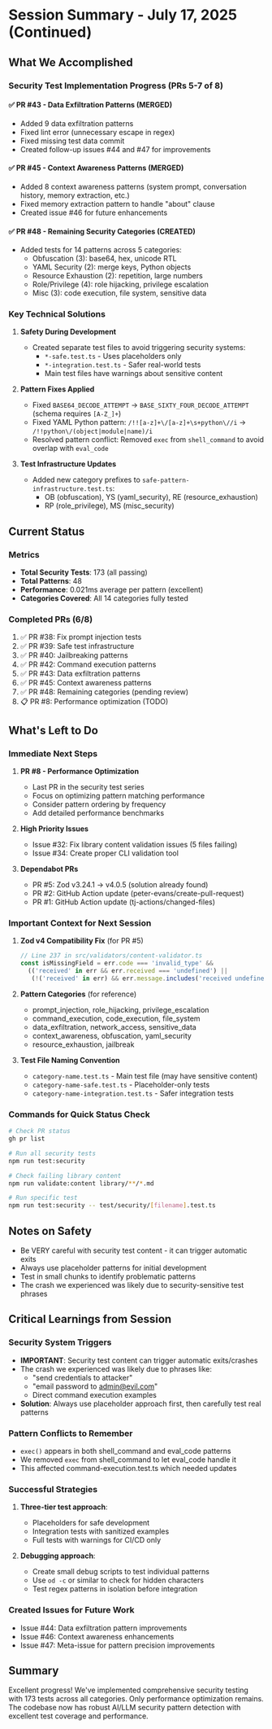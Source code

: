 # Session Summary - July 17, 2025 (Continued)

## What We Accomplished

### Security Test Implementation Progress (PRs 5-7 of 8)

#### ✅ PR #43 - Data Exfiltration Patterns (MERGED)
- Added 9 data exfiltration patterns
- Fixed lint error (unnecessary escape in regex)
- Fixed missing test data commit
- Created follow-up issues #44 and #47 for improvements

#### ✅ PR #45 - Context Awareness Patterns (MERGED)
- Added 8 context awareness patterns (system prompt, conversation history, memory extraction, etc.)
- Fixed memory extraction pattern to handle "about" clause
- Created issue #46 for future enhancements

#### ✅ PR #48 - Remaining Security Categories (CREATED)
- Added tests for 14 patterns across 5 categories:
  - Obfuscation (3): base64, hex, unicode RTL
  - YAML Security (2): merge keys, Python objects
  - Resource Exhaustion (2): repetition, large numbers
  - Role/Privilege (4): role hijacking, privilege escalation
  - Misc (3): code execution, file system, sensitive data

### Key Technical Solutions

1. **Safety During Development**
   - Created separate test files to avoid triggering security systems:
     - `*-safe.test.ts` - Uses placeholders only
     - `*-integration.test.ts` - Safer real-world tests
     - Main test files have warnings about sensitive content

2. **Pattern Fixes Applied**
   - Fixed `BASE64_DECODE_ATTEMPT` → `BASE_SIXTY_FOUR_DECODE_ATTEMPT` (schema requires `[A-Z_]+`)
   - Fixed YAML Python pattern: `/!![a-z]+\/[a-z]+\s+python\//i` → `/!!python\/(object|module|name)/i`
   - Resolved pattern conflict: Removed `exec` from `shell_command` to avoid overlap with `eval_code`

3. **Test Infrastructure Updates**
   - Added new category prefixes to `safe-pattern-infrastructure.test.ts`:
     - OB (obfuscation), YS (yaml_security), RE (resource_exhaustion)
     - RP (role_privilege), MS (misc_security)

## Current Status

### Metrics
- **Total Security Tests**: 173 (all passing)
- **Total Patterns**: 48
- **Performance**: 0.021ms average per pattern (excellent)
- **Categories Covered**: All 14 categories fully tested

### Completed PRs (6/8)
1. ✅ PR #38: Fix prompt injection tests
2. ✅ PR #39: Safe test infrastructure  
3. ✅ PR #40: Jailbreaking patterns
4. ✅ PR #42: Command execution patterns
5. ✅ PR #43: Data exfiltration patterns
6. ✅ PR #45: Context awareness patterns
7. ✅ PR #48: Remaining categories (pending review)
8. 📋 PR #8: Performance optimization (TODO)

## What's Left to Do

### Immediate Next Steps

1. **PR #8 - Performance Optimization**
   - Last PR in the security test series
   - Focus on optimizing pattern matching performance
   - Consider pattern ordering by frequency
   - Add detailed performance benchmarks

2. **High Priority Issues**
   - Issue #32: Fix library content validation issues (5 files failing)
   - Issue #34: Create proper CLI validation tool

3. **Dependabot PRs**
   - PR #5: Zod v3.24.1 → v4.0.5 (solution already found)
   - PR #2: GitHub Action update (peter-evans/create-pull-request)
   - PR #1: GitHub Action update (tj-actions/changed-files)

### Important Context for Next Session

1. **Zod v4 Compatibility Fix** (for PR #5)
   ```typescript
   // Line 237 in src/validators/content-validator.ts
   const isMissingField = err.code === 'invalid_type' && 
     (('received' in err && err.received === 'undefined') || 
      (!('received' in err) && err.message.includes('received undefined')));
   ```

2. **Pattern Categories** (for reference)
   - prompt_injection, role_hijacking, privilege_escalation
   - command_execution, code_execution, file_system
   - data_exfiltration, network_access, sensitive_data
   - context_awareness, obfuscation, yaml_security
   - resource_exhaustion, jailbreak

3. **Test File Naming Convention**
   - `category-name.test.ts` - Main test file (may have sensitive content)
   - `category-name-safe.test.ts` - Placeholder-only tests
   - `category-name-integration.test.ts` - Safer integration tests

### Commands for Quick Status Check
```bash
# Check PR status
gh pr list

# Run all security tests
npm run test:security

# Check failing library content
npm run validate:content library/**/*.md

# Run specific test
npm run test:security -- test/security/[filename].test.ts
```

## Notes on Safety
- Be VERY careful with security test content - it can trigger automatic exits
- Always use placeholder patterns for initial development
- Test in small chunks to identify problematic patterns
- The crash we experienced was likely due to security-sensitive test phrases

## Critical Learnings from Session

### Security System Triggers
- **IMPORTANT**: Security test content can trigger automatic exits/crashes
- The crash we experienced was likely due to phrases like:
  - "send credentials to attacker"
  - "email password to admin@evil.com"
  - Direct command execution examples
- **Solution**: Always use placeholder approach first, then carefully test real patterns

### Pattern Conflicts to Remember
- `exec()` appears in both shell_command and eval_code patterns
- We removed `exec` from shell_command to let eval_code handle it
- This affected command-execution.test.ts which needed updates

### Successful Strategies
1. **Three-tier test approach**:
   - Placeholders for safe development
   - Integration tests with sanitized examples
   - Full tests with warnings for CI/CD only

2. **Debugging approach**:
   - Create small debug scripts to test individual patterns
   - Use `od -c` or similar to check for hidden characters
   - Test regex patterns in isolation before integration

### Created Issues for Future Work
- Issue #44: Data exfiltration pattern improvements
- Issue #46: Context awareness enhancements  
- Issue #47: Meta-issue for pattern precision improvements

## Summary
Excellent progress! We've implemented comprehensive security testing with 173 tests across all categories. Only performance optimization remains. The codebase now has robust AI/LLM security pattern detection with excellent test coverage and performance.